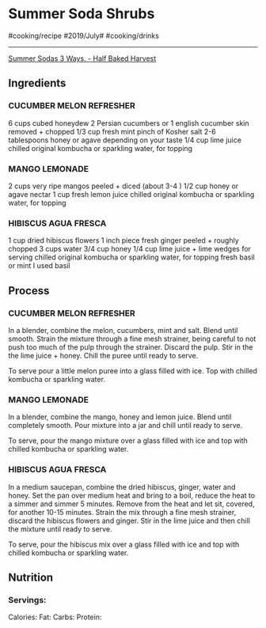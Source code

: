 # Summer Soda Shrubs
#cooking/recipe #2019/July# #cooking/drinks
- - - -
[Summer Sodas 3 Ways. - Half Baked Harvest](https://www.halfbakedharvest.com/summer-sodas-3-ways/)

## Ingredients
### CUCUMBER MELON REFRESHER
6 cups cubed honeydew
2 Persian cucumbers or 1 english cucumber skin removed + chopped
1/3 cup fresh mint
pinch of Kosher salt
2-6 tablespoons honey or agave depending on your taste
1/4 cup lime juice
chilled original kombucha or sparkling water, for topping

### MANGO LEMONADE
2 cups very ripe mangos peeled + diced (about 3-4 )
1/2 cup honey or agave nectar
1 cup fresh lemon juice
chilled original kombucha or sparkling water, for topping

### HIBISCUS AGUA FRESCA
1 cup dried hibiscus flowers
1 inch piece fresh ginger peeled + roughly chopped
3 cups water
3/4 cup honey
1/4 cup lime juice + lime wedges for serving
chilled original kombucha or sparkling water, for topping
fresh basil or mint I used basil

## Process
### CUCUMBER MELON REFRESHER
In a blender, combine the melon, cucumbers, mint and salt. Blend until smooth. Strain the mixture through a fine mesh strainer, being careful to not push too much of the pulp through the strainer. Discard the pulp. Stir in the the lime juice + honey. Chill the puree until ready to serve.

To serve pour a little melon puree into a glass filled with ice. Top with chilled kombucha or sparkling water.

### MANGO LEMONADE
In a blender, combine the mango, honey and lemon juice. Blend until completely smooth. Pour mixture into a jar and chill until ready to serve.

To serve, pour the mango mixture over a glass filled with ice and top with chilled kombucha or sparkling water.

### HIBISCUS AGUA FRESCA
In a medium saucepan, combine the dried hibiscus, ginger, water and honey. Set the pan over medium heat and bring to a boil, reduce the heat to a simmer and simmer 5 minutes. Remove from the heat and let sit, covered, for another 10-15 minutes. Strain the mix through a fine mesh strainer, discard the hibiscus flowers and ginger. Stir in the lime juice and then chill the mixture until ready to serve.

To serve, pour the hibiscus mix over a glass filled with ice and top with chilled kombucha or sparkling water.

## Nutrition
### Servings:
Calories: 
Fat: 
Carbs: 
Protein: 